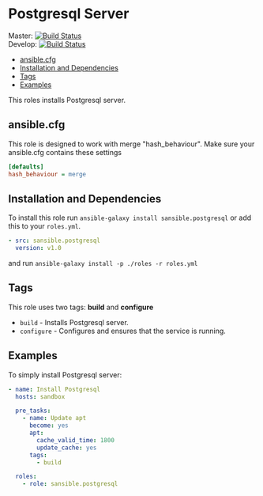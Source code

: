 # Postgresql Server

Master: [![Build Status](https://travis-ci.org/sansible/postgresql.svg?branch=master)](https://travis-ci.org/sansible/postgresql)  
Develop: [![Build Status](https://travis-ci.org/sansible/postgresql.svg?branch=develop)](https://travis-ci.org/sansible/postgresql)

* [ansible.cfg](#ansible-cfg)
* [Installation and Dependencies](#installation-and-dependencies)
* [Tags](#tags)
* [Examples](#examples)

This roles installs Postgresql server.




## ansible.cfg

This role is designed to work with merge "hash_behaviour". Make sure your
ansible.cfg contains these settings

```INI
[defaults]
hash_behaviour = merge
```




## Installation and Dependencies

To install this role run `ansible-galaxy install sansible.postgresql` or add
this to your `roles.yml`.

```YAML
- src: sansible.postgresql
  version: v1.0
```

and run `ansible-galaxy install -p ./roles -r roles.yml`




## Tags

This role uses two tags: **build** and **configure**

* `build` - Installs Postgresql server.
* `configure` - Configures and ensures that the service is running.




## Examples

To simply install Postgresql server:

```YAML
- name: Install Postgresql
  hosts: sandbox

  pre_tasks:
    - name: Update apt
      become: yes
      apt:
        cache_valid_time: 1800
        update_cache: yes
      tags:
        - build

  roles:
    - role: sansible.postgresql
```

